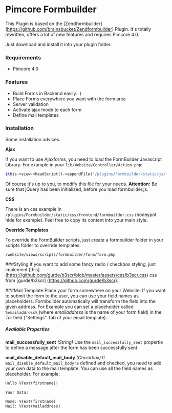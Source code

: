 # Pimcore Formbuilder

This Plugin is based on the [Zendformbuilder] (https://github.com/brainsbucket/Zendformbuilder) Plugin.
It's totally rewritten, offers a lot of new features and requires Pimcore 4.0.

Just download and install it into your plugin folder.

### Requirements
* Pimcore 4.0

### Features
* Build Forms in Backend easily. :)
* Place Forms everywhere you want with the form area
* Server validation
* Activate ajax mode to each form
* Define mail templates

### Installation
Some installation advices. 

**Ajax**

If you want to use Ajaxforms, you need to load the FormBuilder Javascript Library. For example in your `lib/Website/Controller/Action.php`:
```php
$this->view->headScript()->appendFile('/plugins/Formbuilder/static/js/frontend/formbuilder.js');
```
Of course it's up to you, to modify this file for your needs.
**Attention:** Be sure that jQuery has been initialized, before you load formbuilder.js.

**CSS**

There is an css example in `/plugins/Formbuilder/static/css/frontend/formbuilder.css` (honeypot hide for example).
Feel free to copy its content into your main style.

**Override Templates**

To override the FormBuilder scripts, just create a formbuilder folder in your scripts folder to override templates:
 
 `/website/views/scripts/formbuilder/form/form.php`

###Styling
If you want to add some fancy radio / checkbox styling, just implement [this] (https://github.com/gurde/b3scr/blob/master/assets/css/b3scr.css) css from [gurde/b3scr] (https://github.com/gurde/b3scr).

###Mail Template
Place your form somewhere on your Website.
If you want to submit the form to the user, you can use your field names as placeholders. Formbuilder automatically will transform the field into the given address.
For Example you can set a placeholder called `%emailaddress%` (where *emailaddress* is the name of your form field) in the *To:* field ("Settings" Tab of your email template).

##### Available Properties
**mail_successfully_sent** *(String)*
Use the `mail_successfully_sent` propertie to define a message after the form has been successfully sent.

**mail_disable_default_mail_body** *(Checkbox)*
If `mail_disable_default_mail_body` is defined and checked, you need to add your own data to the mail template.
You can use all the field names as placeholder. For example:

```html
Hello %Text(firstname)!

Your Data:

Name: %Text(firstname)
Mail: %Text(mailaddress)
```